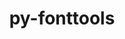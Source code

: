 ---
title: "py-fonttools"
layout: cache
categories: [package, v0.19]
meta: {"versions": ["4.37.3"], "compilers": ["gcc@=11.1.0", "gcc@=7.3.1", "gcc@=7.5.0", "oneapi@=2022.1.0"], "oss": ["amzn2", "ubuntu18.04", "ubuntu20.04"], "platforms": ["linux"], "targets": ["x86_64", "x86_64_v3"], "stacks": ["data-vis-sdk", "e4s", "e4s-oneapi", "ml-cpu", "ml-cuda", "radiuss"], "num_specs": 6, "num_specs_by_stack": {"ml-cuda": 1, "ml-cpu": 1, "data-vis-sdk": 1, "radiuss": 1, "e4s": 2, "e4s-oneapi": 1}}
spec_details: [{"hash": "ab2g7uz7hlkg3b3iaqi7ttkwrb5o7xm2", "compiler": "gcc@=7.3.1", "versions": ["4.37.3"], "os": "amzn2", "platform": "linux", "target": "x86_64_v3", "variants": ["build_system=python_pip"], "stacks": ["ml-cuda", "ml-cpu"], "size": "-", "tarball": "https://binaries.spack.io/releases/v0.19/build_cache/linux-amzn2-x86_64_v3/gcc-7.3.1/py-fonttools-4.37.3/linux-amzn2-x86_64_v3-gcc-7.3.1-py-fonttools-4.37.3-ab2g7uz7hlkg3b3iaqi7ttkwrb5o7xm2.spack"}, {"hash": "b6a4c2rmzav6hl3s2e5jswsd2apsle2t", "compiler": "gcc@=7.5.0", "versions": ["4.37.3"], "os": "ubuntu18.04", "platform": "linux", "target": "x86_64", "variants": ["build_system=python_pip"], "stacks": ["data-vis-sdk"], "size": "-", "tarball": "https://binaries.spack.io/releases/v0.19/build_cache/linux-ubuntu18.04-x86_64/gcc-7.5.0/py-fonttools-4.37.3/linux-ubuntu18.04-x86_64-gcc-7.5.0-py-fonttools-4.37.3-b6a4c2rmzav6hl3s2e5jswsd2apsle2t.spack"}, {"hash": "m2hgrqqvqur6lkyalcqfc432sjfxoqlq", "compiler": "gcc@=7.5.0", "versions": ["4.37.3"], "os": "ubuntu18.04", "platform": "linux", "target": "x86_64", "variants": ["build_system=python_pip"], "stacks": ["radiuss"], "size": "-", "tarball": "https://binaries.spack.io/releases/v0.19/build_cache/linux-ubuntu18.04-x86_64/gcc-7.5.0/py-fonttools-4.37.3/linux-ubuntu18.04-x86_64-gcc-7.5.0-py-fonttools-4.37.3-m2hgrqqvqur6lkyalcqfc432sjfxoqlq.spack"}, {"hash": "7ny5t6us5uhzgafgudghm4mpk6i6fxba", "compiler": "gcc@=11.1.0", "versions": ["4.37.3"], "os": "ubuntu20.04", "platform": "linux", "target": "x86_64", "variants": ["build_system=python_pip"], "stacks": ["e4s"], "size": "-", "tarball": "https://binaries.spack.io/releases/v0.19/build_cache/linux-ubuntu20.04-x86_64/gcc-11.1.0/py-fonttools-4.37.3/linux-ubuntu20.04-x86_64-gcc-11.1.0-py-fonttools-4.37.3-7ny5t6us5uhzgafgudghm4mpk6i6fxba.spack"}, {"hash": "a3glj2cpq35noaa4ju6i5ismhfw4d6ee", "compiler": "gcc@=11.1.0", "versions": ["4.37.3"], "os": "ubuntu20.04", "platform": "linux", "target": "x86_64", "variants": ["build_system=python_pip"], "stacks": ["e4s"], "size": "-", "tarball": "https://binaries.spack.io/releases/v0.19/build_cache/linux-ubuntu20.04-x86_64/gcc-11.1.0/py-fonttools-4.37.3/linux-ubuntu20.04-x86_64-gcc-11.1.0-py-fonttools-4.37.3-a3glj2cpq35noaa4ju6i5ismhfw4d6ee.spack"}, {"hash": "syscrjoa25rvya3ev3xjzukb2sszann5", "compiler": "oneapi@=2022.1.0", "versions": ["4.37.3"], "os": "ubuntu20.04", "platform": "linux", "target": "x86_64", "variants": ["build_system=python_pip"], "stacks": ["e4s-oneapi"], "size": "-", "tarball": "https://binaries.spack.io/releases/v0.19/build_cache/linux-ubuntu20.04-x86_64/oneapi-2022.1.0/py-fonttools-4.37.3/linux-ubuntu20.04-x86_64-oneapi-2022.1.0-py-fonttools-4.37.3-syscrjoa25rvya3ev3xjzukb2sszann5.spack"}]
---